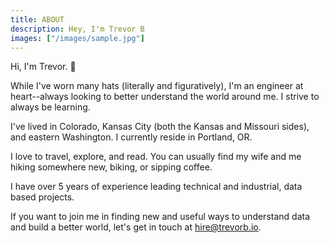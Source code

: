 ```yaml
---
title: ABOUT
description: Hey, I'm Trevor B
images: ["/images/sample.jpg"]
---
```



Hi, I'm Trevor. :wave:

While I've worn many hats (literally and figuratively), I'm an engineer at heart--always looking to better understand the world around me. I strive to always be learning.

I've lived in Colorado, Kansas City (both the Kansas and Missouri sides), and eastern Washington. I currently reside in Portland, OR.

I love to travel, explore, and read.  You can usually find my wife and me hiking somewhere new, biking, or sipping coffee.

I have over 5 years of experience leading technical and industrial, data based projects.

If you want to join me in finding new and useful ways to understand data and build a better world, let's get in touch at [hire@trevorb.io](mailto:hire@trevorb.io).
